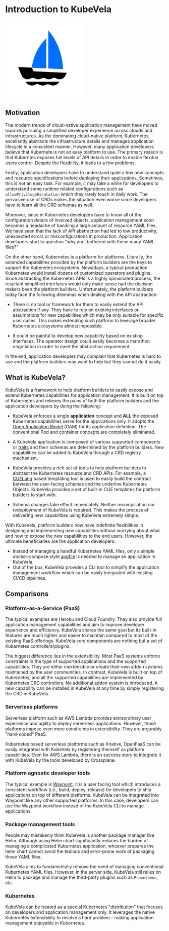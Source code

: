 # Introduction to KubeVela

![alt](../resources/KubeVela-01.png)

## Motivation

The modern trends of cloud-native application management have moved towards
pursuing a simplified developer experience across clouds and infrastructures.
As the dominating cloud-native platform, Kubernetes, excellently 
abstracts the infrastructure details and manages application lifecycle in
a consistent manner. However, many application developers
believe that Kubernete is not an easy platform to use. The primary reason
is that Kuberntes exposes full levels of API details in order to enable 
flexible users control. Despite the flexibility, it leads to a few problems.

Firstly, application developers have to understand quite a few new 
concepts and resource specifications before deploying their applications.
Sometimes, this is not an easy task. For example, it may take a while
for developers to understand some runtime related configurations
such as `allowPrivilegeEscalation` which they rarely touch in daily work.
The pervasive use of CRDs makes the situation even worse since developers
have to learn all the CRD schemas as well. 

Moreover, since in Kubernetes developers have to know all of 
the configuration details of involved objects, application management soon
becomes a headache of handling a large amount of resource YAML files.
We have seen that the lack of API abstraction had led to low productivity,
unexpected errors or misconfigurations in production. Application developers
start to question "why am I bothered with these many YAML files?"

On the other hand, Kubernetes is a platform for platforms. Literally, the extended
capabilities provided by the platform builders are the keys to support the
Kubenetes ecosystems. Nowadays, a typical production Kubernetes would install
dozens of customized operators and plugins. Since abstracting the Kubernetes
APIs is a highly opinionated process, the resultant simplified interfaces
would only make sense had the decision makers been the platform builders.
Unfortunately, the platform builders today face the following dilemmas when
dealing with the API abstraction:

- There is no tool or framework for them to easily extend the API abstraction
  if any. They have to rely on existing interfaces or assumptions for new
  capabilities which may be only suitable for specific user cases.
  This makes extending such platform to leverage broader Kubernetes ecosystems
  almost impossible.

- It could be painful to develop new capability based on existing interfaces.
  The operator design could easily becomes a marathon negotiation in order
  to meet the abstraction requirement.

In the end, application developers may complain that Kubernetes is hard to use
and the platform builders may want to help but they cannot do it easily.

## What is KubeVela?

KubeVela is a framework to help platform builders to easily expose and extend
Kubernetes capabilities for application management. It is built on top of
Kubernetes and relieves the pains of both the platform builders and the application
developers by doing the following:

- KubeVela enforces a single **application** concept and **ALL** the exposed
  Kubernetes capabilities serve for the applications only.
  It adopts the [Open Application Model](https://github.com/oam-dev/spec) (OAM)
  for its application definition. The conventional Pod and container concepts
  are completely eliminated.
 
- A KubeVela application is composed of various supported components or
  [traits](https://github.com/oam-dev/spec/blob/master/introduction.md) and their
  schemas are determined by the platform builders. New capabilities can be added
  to KubeVela through a CRD registry mechanism. 

- KubeVela provides a rich set of tools to help platform builders to abstract
  the Kubernetes resource and CRD APIs.
  For example, a [CUELang](https://github.com/cuelang/cue) based templating tool
  is used to easily build the contract between the user-facing schemas and the
  underline Kubernetes Objects. KubeVela provides a set of built-in CUE templates
  for platform builders to start with.

- Schema changes take effect immediately. Neither recompiliation nor redeployment
  of KubeVela is required. This makes the process of delivering new capabilities
  using KubeVela extremely simple.
  
With KubeVela, platform builders now have indefinite flexibilities in designing
and implementing new capabilities without worrying about what and how to expose
the new capabilities to the end users. However, the ultimate beneficiaries are
the application developers:
- Instead of managing a handful Kubernetes YAML files, only a simple
  docker-compose style [appfile](./docs/developers/devex/appfile.md) is needed
  to manage an application in KubeVela. 
- Out of the box, KubeVela provides a CLI tool to simplify the application
  management workflow which can be easily integrated with existing CI/CD pipelines.

## Comparisons

### Platform-as-a-Service (PaaS) 

The typical examples are Heroku and Cloud Foundry. They also provide full
application management capabilities and aim to improve developer experience
and efficiency. KubeVela shares the same goal but its built-in features are
much lighter and easier to maintain compared to most of the existing PaaS offerings.
KubeVela core components are nothing but a set of Kubernetes controllers/plugins.

The biggest difference lies in the extensibility. Most PaaS systems enforce
constraints in the type of supported applications and the supported capabilities.
They are either inextensible or create their own addon systems maintained by the
user communities. In contrast, KubeVela is built on top of Kubernetes,
and all the supported capabilities are implemented by Kubernetes CRD controllers.
No additional addon system is introduced. A new capability can be installed in
KubeVela at any time by simply registering the CRD in KubeVela.


### Serverless platforms  

Serverless platform such as AWS Lambda provides extraordinary user experience
and agility to deploy serverless applications. However, those platforms impose
even more constraints in extensibility. They are argurably "hard-coded" PaaS.

Kubernetes based serverless platforms such as Knative, OpenFaaS can be easily
integrated with KubeVela by registering themself as platform capabilities.
Even for AWS Lambda, there is an success story to integrate it with KubeVela
by the tools developed by Crossplane.

### Platform agnostic developer tools

The typical example is [Waypoint](https://github.com/hashicorp/waypoint). It is
a user facing tool which introduces a consistent workflow (i.e., build,
deploy, release) for developers to ship applications on top of different platforms.
KubeVela can be integrated into Waypoint like any other supported platforms. 
In this case, developers can use the Waypoint workflow instead of the KubeVela
CLI to manage applications.


### Package management tools 

People may mistakenly think KubeVela is another package manager like Helm.
Although using Helm chart significantly reduces the burden of managing a
complicated Kubernetes application, whoever prepares the helm chart cannot avoid
the tedious and error-prone work of packaging those YAML files.

KubeVela aims to fundamentally remove the need of managing conventional Kubernetes
YAML files. However, in the server side, KubeVela still relies on Helm to package
and manage the third-party plugins such as `Prometheus`, etc.

### Kubernetes

KubeVela can be treated as a special Kubernetes "distribution" that focuses on
developers and application management only.
It leverages the native Kubernetes extensibility to resolve a hard problem - making
application management enjoyable in Kubernetes.
